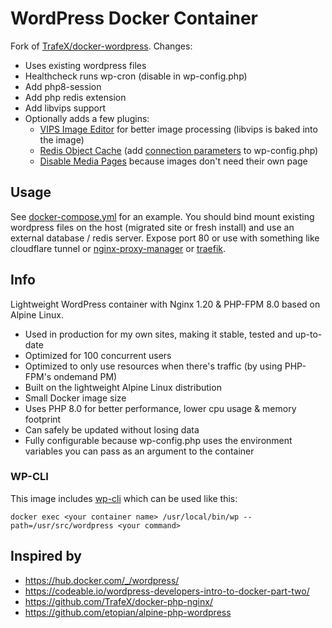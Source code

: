 # WordPress Docker Container

Fork of [TrafeX/docker-wordpress](https://github.com/TrafeX/docker-wordpress). Changes:

- Uses existing wordpress files
- Healthcheck runs wp-cron (disable in wp-config.php)
- Add php8-session
- Add php redis extension
- Add libvips support
- Optionally adds a few plugins:
  - [VIPS Image Editor](https://github.com/henrygd/vips-image-editor) for better image processing (libvips is baked into the image)
  - [Redis Object Cache](https://wordpress.org/plugins/redis-cache/) (add [connection parameters](https://github.com/rhubarbgroup/redis-cache/wiki/Connection-Parameters) to wp-config.php)
  - [Disable Media Pages](https://wordpress.org/plugins/disable-media-pages/) because images don't need their own page

## Usage

See [docker-compose.yml](docker-compose.yml) for an example. You should bind mount existing wordpress files on the host (migrated site or fresh install) and use an external database / redis server. Expose port 80 or use with something like cloudflare tunnel or [nginx-proxy-manager](https://github.com/jc21/nginx-proxy-manager) or [traefik](https://github.com/traefik/traefik).

## Info

Lightweight WordPress container with Nginx 1.20 & PHP-FPM 8.0 based on Alpine Linux.

- Used in production for my own sites, making it stable, tested and up-to-date
- Optimized for 100 concurrent users
- Optimized to only use resources when there's traffic (by using PHP-FPM's ondemand PM)
- Built on the lightweight Alpine Linux distribution
- Small Docker image size
- Uses PHP 8.0 for better performance, lower cpu usage & memory footprint
- Can safely be updated without losing data
- Fully configurable because wp-config.php uses the environment variables you can pass as an argument to the container

### WP-CLI

This image includes [wp-cli](https://wp-cli.org/) which can be used like this:

    docker exec <your container name> /usr/local/bin/wp --path=/usr/src/wordpress <your command>

## Inspired by

- https://hub.docker.com/_/wordpress/
- https://codeable.io/wordpress-developers-intro-to-docker-part-two/
- https://github.com/TrafeX/docker-php-nginx/
- https://github.com/etopian/alpine-php-wordpress
